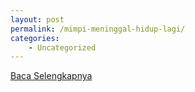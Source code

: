 ```yaml
---
layout: post
permalink: /mimpi-meninggal-hidup-lagi/
categories:
    - Uncategorized
---
```


[Baca Selengkapnya](/07)